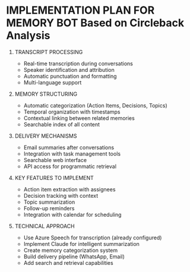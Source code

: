 
IMPLEMENTATION PLAN FOR MEMORY BOT
Based on Circleback Analysis
=====================================

1. TRANSCRIPT PROCESSING
   - Real-time transcription during conversations
   - Speaker identification and attribution
   - Automatic punctuation and formatting
   - Multi-language support

2. MEMORY STRUCTURING
   - Automatic categorization (Action Items, Decisions, Topics)
   - Temporal organization with timestamps
   - Contextual linking between related memories
   - Searchable index of all content

3. DELIVERY MECHANISMS
   - Email summaries after conversations
   - Integration with task management tools
   - Searchable web interface
   - API access for programmatic retrieval

4. KEY FEATURES TO IMPLEMENT
   - Action item extraction with assignees
   - Decision tracking with context
   - Topic summarization
   - Follow-up reminders
   - Integration with calendar for scheduling

5. TECHNICAL APPROACH
   - Use Azure Speech for transcription (already configured)
   - Implement Claude for intelligent summarization
   - Create memory categorization system
   - Build delivery pipeline (WhatsApp, Email)
   - Add search and retrieval capabilities
